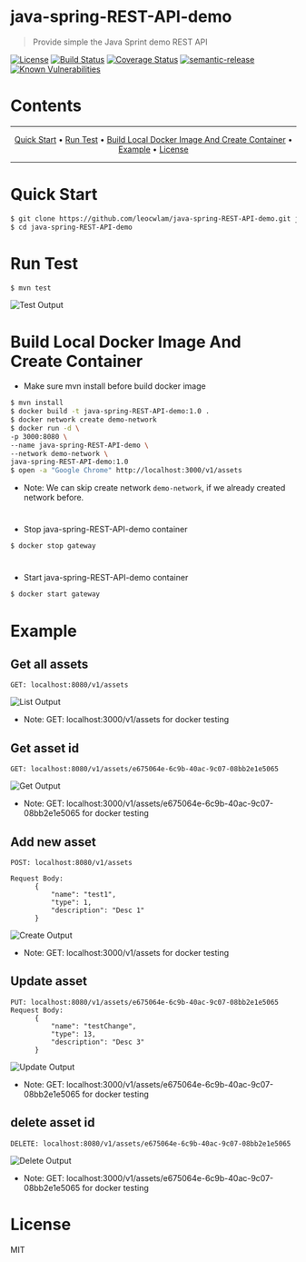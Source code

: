 # java-spring-REST-API-demo

> Provide simple the Java Sprint demo REST API

[![License](https://img.shields.io/badge/license-MIT-green.svg)](https://github.com/leocwlam/java-spring-REST-API-demo/blob/master/LICENSE)
[![Build Status](https://api.travis-ci.com/leocwlam/java-spring-REST-API-demo.svg?branch=master)](https://app.travis-ci.com/leocwlam/java-spring-REST-API-demo)
[![Coverage Status](https://coveralls.io/repos/github/leocwlam/java-spring-REST-API-demo/badge.svg?branch=master)](https://coveralls.io/github/leocwlam/java-spring-REST-API-demo?branch=master)
[![semantic-release](https://img.shields.io/badge/%20%20%F0%9F%93%A6%F0%9F%9A%80-semantic--release-e10079.svg)](https://github.com/semantic-release/semantic-release)
[![Known Vulnerabilities](https://snyk.io/test/github/leocwlam/java-spring-REST-API-demo/badge.svg)](https://snyk.io/test/github/leocwlam/java-spring-REST-API-demo)

# Contents

---

<p align="center">
    <a href="#quick-start">Quick Start</a> &bull;
    <a href="#test">Run Test</a> &bull;
    <a href="#docker-image-container">Build Local Docker Image And Create Container</a> &bull;
    <a href="#example">Example</a> &bull;
    <a href="#license">License</a>
</p>

---

# <a name="quick-start"></a>Quick Start

```bash
$ git clone https://github.com/leocwlam/java-spring-REST-API-demo.git java-spring-REST-API-demo
$ cd java-spring-REST-API-demo
```

# <a name="test"></a>Run Test

```bash
$ mvn test
```

![Test Output](https://raw.githubusercontent.com/leocwlam/java-spring-REST-API-demo/master/docs/unittests.png)

# <a name="docker-image-container"></a>Build Local Docker Image And Create Container

- Make sure mvn install before build docker image

```bash
$ mvn install
$ docker build -t java-spring-REST-API-demo:1.0 .
$ docker network create demo-network
$ docker run -d \
-p 3000:8080 \
--name java-spring-REST-API-demo \
--network demo-network \
java-spring-REST-API-demo:1.0
$ open -a "Google Chrome" http://localhost:3000/v1/assets
```

- Note: We can skip create network `demo-network`, if we already created network before.

# <a name="docker-stop"></a>

- Stop java-spring-REST-API-demo container

```bash
$ docker stop gateway
```

# <a name="docker-start"></a>

- Start java-spring-REST-API-demo container

```bash
$ docker start gateway
```

# <a name="example"></a>Example

## <a name="get-all-assets"></a>Get all assets

```
GET: localhost:8080/v1/assets
```

![List Output](https://raw.githubusercontent.com/leocwlam/java-spring-REST-API-demo/master/docs/getall.png)

- Note: GET: localhost:3000/v1/assets for docker testing

## <a name="get-asset-id"></a>Get asset id

```
GET: localhost:8080/v1/assets/e675064e-6c9b-40ac-9c07-08bb2e1e5065
```

![Get Output](https://raw.githubusercontent.com/leocwlam/java-spring-REST-API-demo/master/docs/get.png)

- Note: GET: localhost:3000/v1/assets/e675064e-6c9b-40ac-9c07-08bb2e1e5065 for docker testing

## <a name="Add-new-asset"></a>Add new asset

```
POST: localhost:8080/v1/assets

Request Body:
      {
          "name": "test1",
          "type": 1,
          "description": "Desc 1"
      }
```

![Create Output](https://raw.githubusercontent.com/leocwlam/java-spring-REST-API-demo/master/docs/create.png)

- Note: GET: localhost:3000/v1/assets for docker testing

## <a name="Update-asset-id"></a>Update asset

```
PUT: localhost:8080/v1/assets/e675064e-6c9b-40ac-9c07-08bb2e1e5065
Request Body:
      {
          "name": "testChange",
          "type": 13,
          "description": "Desc 3"
      }
```

![Update Output](https://raw.githubusercontent.com/leocwlam/java-spring-REST-API-demo/master/docs/update.png)

- Note: GET: localhost:3000/v1/assets/e675064e-6c9b-40ac-9c07-08bb2e1e5065 for docker testing

## <a name="Delete-asset-id"></a>delete asset id

```
DELETE: localhost:8080/v1/assets/e675064e-6c9b-40ac-9c07-08bb2e1e5065
```

![Delete Output](https://raw.githubusercontent.com/leocwlam/java-spring-REST-API-demo/master/docs/delete.png)

- Note: GET: localhost:3000/v1/assets/e675064e-6c9b-40ac-9c07-08bb2e1e5065 for docker testing

# <a name="license"></a>License

MIT
